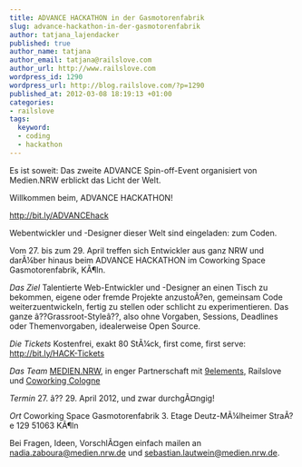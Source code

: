 ```yaml
--- 
title: ADVANCE HACKATHON in der Gasmotorenfabrik
slug: advance-hackathon-in-der-gasmotorenfabrik
author: tatjana_lajendacker
published: true
author_name: tatjana
author_email: tatjana@railslove.com
author_url: http://www.railslove.com
wordpress_id: 1290
wordpress_url: http://blog.railslove.com/?p=1290
published_at: 2012-03-08 18:19:13 +01:00
categories: 
- railslove
tags: 
  keyword: 
  - coding
  - hackathon
---
```

Es ist soweit: Das zweite ADVANCE Spin-off-Event organisiert von Medien.NRW erblickt das Licht der Welt.

Willkommen beim, ADVANCE HACKATHON!

<a title="advance hackathon website" href="http://bit.ly/ADVANCEhack">http://bit.ly/ADVANCEhack</a>

Webentwickler und -Designer dieser Welt sind eingeladen: zum Coden.

Vom 27. bis zum 29. April treffen sich Entwickler aus ganz NRW und dar&Atilde;&frac14;ber hinaus beim ADVANCE HACKATHON im Coworking Space Gasmotorenfabrik, K&Atilde;&para;ln.

*Das Ziel*
Talentierte Web-Entwickler und -Designer an einen Tisch zu bekommen, eigene oder fremde Projekte anzusto&Atilde;?en, gemeinsam Code weiterzuentwickeln, fertig zu stellen oder schlicht zu experimentieren. Das ganze &acirc;??Grassroot-Style&acirc;??, also ohne Vorgaben, Sessions, Deadlines oder Themenvorgaben, idealerweise Open Source.

*Die Tickets*
Kostenfrei, exakt 80 St&Atilde;&frac14;ck, first come, first serve: <a title="Tickets f&Atilde;&frac14;r Hackathon" href="http://bit.ly/HACK-Tickets">http://bit.ly/HACK-Tickets</a>

*Das Team*
<a title="Medien.NRW" href="http://medien.nrw.de/">MEDIEN.NRW</a>, in enger Partnerschaft mit <a title="9elements" href="http://nine2011.9elements.com/">9elements,</a> Railslove und <a title="Coworking Cologne" href="http://www.coworkingcologne.de/">Coworking Cologne</a>

*Termin*
27. &acirc;?? 29. April 2012, und zwar durchg&Atilde;&curren;ngig!

*Ort*
Coworking Space Gasmotorenfabrik
3. Etage
Deutz-M&Atilde;&frac14;lheimer Stra&Atilde;?e 129
51063 K&Atilde;&para;ln

Bei Fragen, Ideen, Vorschl&Atilde;&curren;gen einfach mailen an nadia.zaboura@medien.nrw.de und sebastian.lautwein@medien.nrw.de.
